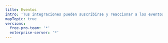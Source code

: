 ```yaml
---
title: Eventos
intro: 'Tus integraciones pueden suscribirse y reaccionar a los eventos en {% data variables.product.prodname_dotcom %}.'
mapTopic: true
versions:
  free-pro-team: '*'
  enterprise-server: '*'
---
```


